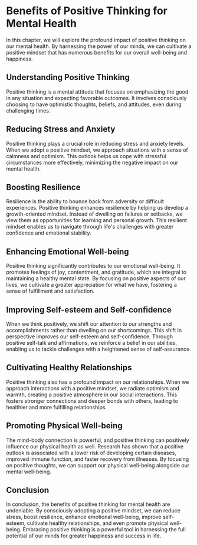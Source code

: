 Benefits of Positive Thinking for Mental Health
========================================================

In this chapter, we will explore the profound impact of positive thinking on our mental health. By harnessing the power of our minds, we can cultivate a positive mindset that has numerous benefits for our overall well-being and happiness.

Understanding Positive Thinking
-------------------------------

Positive thinking is a mental attitude that focuses on emphasizing the good in any situation and expecting favorable outcomes. It involves consciously choosing to have optimistic thoughts, beliefs, and attitudes, even during challenging times.

Reducing Stress and Anxiety
---------------------------

Positive thinking plays a crucial role in reducing stress and anxiety levels. When we adopt a positive mindset, we approach situations with a sense of calmness and optimism. This outlook helps us cope with stressful circumstances more effectively, minimizing the negative impact on our mental health.

Boosting Resilience
-------------------

Resilience is the ability to bounce back from adversity or difficult experiences. Positive thinking enhances resilience by helping us develop a growth-oriented mindset. Instead of dwelling on failures or setbacks, we view them as opportunities for learning and personal growth. This resilient mindset enables us to navigate through life's challenges with greater confidence and emotional stability.

Enhancing Emotional Well-being
------------------------------

Positive thinking significantly contributes to our emotional well-being. It promotes feelings of joy, contentment, and gratitude, which are integral to maintaining a healthy mental state. By focusing on positive aspects of our lives, we cultivate a greater appreciation for what we have, fostering a sense of fulfillment and satisfaction.

Improving Self-esteem and Self-confidence
-----------------------------------------

When we think positively, we shift our attention to our strengths and accomplishments rather than dwelling on our shortcomings. This shift in perspective improves our self-esteem and self-confidence. Through positive self-talk and affirmations, we reinforce a belief in our abilities, enabling us to tackle challenges with a heightened sense of self-assurance.

Cultivating Healthy Relationships
---------------------------------

Positive thinking also has a profound impact on our relationships. When we approach interactions with a positive mindset, we radiate optimism and warmth, creating a positive atmosphere in our social interactions. This fosters stronger connections and deeper bonds with others, leading to healthier and more fulfilling relationships.

Promoting Physical Well-being
-----------------------------

The mind-body connection is powerful, and positive thinking can positively influence our physical health as well. Research has shown that a positive outlook is associated with a lower risk of developing certain diseases, improved immune function, and faster recovery from illnesses. By focusing on positive thoughts, we can support our physical well-being alongside our mental well-being.

Conclusion
----------

In conclusion, the benefits of positive thinking for mental health are undeniable. By consciously adopting a positive mindset, we can reduce stress, boost resilience, enhance emotional well-being, improve self-esteem, cultivate healthy relationships, and even promote physical well-being. Embracing positive thinking is a powerful tool in harnessing the full potential of our minds for greater happiness and success in life.
